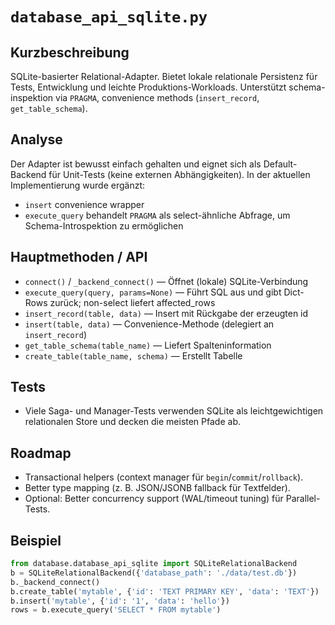 # `database_api_sqlite.py`

Kurzbeschreibung
-----------------
SQLite-basierter Relational-Adapter. Bietet lokale relationale Persistenz für
Tests, Entwicklung und leichte Produktions-Workloads. Unterstützt schema-
inspektion via `PRAGMA`, convenience methods (`insert_record`, `get_table_schema`).

Analyse
-------
Der Adapter ist bewusst einfach gehalten und eignet sich als Default-Backend
für Unit-Tests (keine externen Abhängigkeiten). In der aktuellen Implementierung
wurde ergänzt:
- `insert` convenience wrapper
- `execute_query` behandelt `PRAGMA` als select-ähnliche Abfrage, um
  Schema-Introspektion zu ermöglichen

Hauptmethoden / API
-------------------
- `connect()` / `_backend_connect()` — Öffnet (lokale) SQLite-Verbindung
- `execute_query(query, params=None)` — Führt SQL aus und gibt Dict-Rows
  zurück; non-select liefert affected_rows
- `insert_record(table, data)` — Insert mit Rückgabe der erzeugten id
- `insert(table, data)` — Convenience-Methode (delegiert an `insert_record`)
- `get_table_schema(table_name)` — Liefert Spalteninformation
- `create_table(table_name, schema)` — Erstellt Tabelle

Tests
-----
- Viele Saga- und Manager-Tests verwenden SQLite als leichtgewichtigen
  relationalen Store und decken die meisten Pfade ab.

Roadmap
-------
- Transactional helpers (context manager für `begin`/`commit`/`rollback`).
- Better type mapping (z. B. JSON/JSONB fallback für Textfelder).
- Optional: Better concurrency support (WAL/timeout tuning) für Parallel-Tests.

Beispiel
-------
```python
from database.database_api_sqlite import SQLiteRelationalBackend
b = SQLiteRelationalBackend({'database_path': './data/test.db'})
b._backend_connect()
b.create_table('mytable', {'id': 'TEXT PRIMARY KEY', 'data': 'TEXT'})
b.insert('mytable', {'id': '1', 'data': 'hello'})
rows = b.execute_query('SELECT * FROM mytable')
```